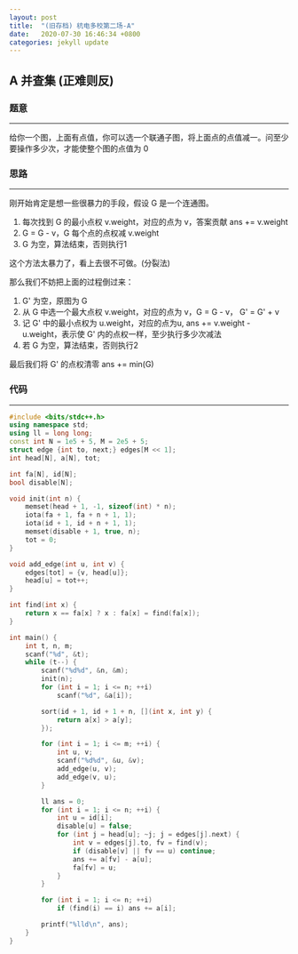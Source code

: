 ```yaml
---
layout: post
title:  "(旧存档) 杭电多校第二场-A"
date:   2020-07-30 16:46:34 +0800
categories: jekyll update
---
```

## A 并查集 (正难则反)

### 题意

---
给你一个图，上面有点值，你可以选一个联通子图，将上面点的点值减一。问至少要操作多少次，才能使整个图的点值为 0

### 思路

---
刚开始肯定是想一些很暴力的手段，假设 G 是一个连通图。

1. 每次找到 G 的最小点权 v.weight，对应的点为 v，答案贡献 ans += v.weight
2. G = G - v，G 每个点的点权减 v.weight
3. G 为空，算法结束，否则执行1

这个方法太暴力了，看上去很不可做。(分裂法)

那么我们不妨把上面的过程倒过来：

1. G' 为空，原图为 G
2. 从 G 中选一个最大点权 v.weight，对应的点为 v，G = G - v， G' = G' + v
3. 记 G' 中的最小点权为 u.weight，对应的点为u, ans += v.weight - u.weight，表示使 G' 内的点权一样，至少执行多少次减法
4. 若 G 为空，算法结束，否则执行2

最后我们将 G' 的点权清零 ans += min(G)

### 代码

---

```c++
#include <bits/stdc++.h>
using namespace std;
using ll = long long;
const int N = 1e5 + 5, M = 2e5 + 5;
struct edge {int to, next;} edges[M << 1];
int head[N], a[N], tot;

int fa[N], id[N];
bool disable[N];

void init(int n) {
    memset(head + 1, -1, sizeof(int) * n);
    iota(fa + 1, fa + n + 1, 1);
    iota(id + 1, id + n + 1, 1);
    memset(disable + 1, true, n);
    tot = 0;
}

void add_edge(int u, int v) {
    edges[tot] = {v, head[u]};
    head[u] = tot++;
}

int find(int x) {
    return x == fa[x] ? x : fa[x] = find(fa[x]);
}

int main() {
    int t, n, m;
    scanf("%d", &t);
    while (t--) {
        scanf("%d%d", &n, &m);
        init(n);
        for (int i = 1; i <= n; ++i)
            scanf("%d", &a[i]);

        sort(id + 1, id + 1 + n, [](int x, int y) {
            return a[x] > a[y];
        });

        for (int i = 1; i <= m; ++i) {
            int u, v;
            scanf("%d%d", &u, &v);
            add_edge(u, v);
            add_edge(v, u);
        }

        ll ans = 0;
        for (int i = 1; i <= n; ++i) {
            int u = id[i];
            disable[u] = false;
            for (int j = head[u]; ~j; j = edges[j].next) {
                int v = edges[j].to, fv = find(v);
                if (disable[v] || fv == u) continue;
                ans += a[fv] - a[u];
                fa[fv] = u;
            }
        }

        for (int i = 1; i <= n; ++i)
            if (find(i) == i) ans += a[i];

        printf("%lld\n", ans);
    }
}
```
